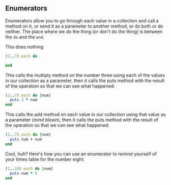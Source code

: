 ## Enumerators
Enumerators allow you to go through each value in a collection and call a method on it, or send it as a parameter to another method, or do both or do neither.  The place where we do the thing (or don't do the thing) is between the `do` and the `end`.

This does nothing:
```ruby
(2..7).each do

end
```

This calls the multiply method on the number three using each of the values in our collection as a parameter, then it calls the puts method with the result of the operation so that we can see what happened:
```ruby
(2..7).each do |num|
  puts 3 * num
end
```

This calls the add method on each value in our collection using that value as a parameter (*mind blown*), then it calls the puts method with the result of the operation so that we can see what happened:
```ruby
(2..7).each do |num|
  puts num + num
end
```

Cool, huh?  Here's how you can use an enumerator to remind yourself of your times table for the number eight:
```ruby
(1..10).each do |num|
  puts num * 8
end
```




